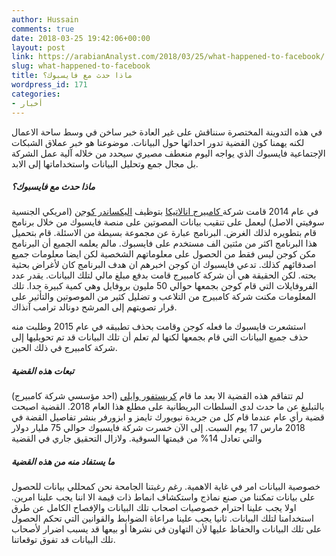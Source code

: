 ```yaml
---
author: Hussain
comments: true
date: 2018-03-25 19:42:06+00:00
layout: post
link: https://arabianAnalyst.com/2018/03/25/what-happened-to-facebook/
slug: what-happened-to-facebook
title: ماذا حدث مع فايسبوك؟
wordpress_id: 171
categories:
- أخبار
---
```


في هذه التدوينة المختصرة سنناقش على غير العادة خبر ساخن في وسط ساحة الاعمال لكنه يهمنا كون القضية تدور احداثها حول البيانات. موضوعنا هو خبر عملاق الشبكات الإجتماعية فايسبوك الذي يواجه اليوم منعطف مصيري سيحدد من خلاله آلية عمل الشركة بل مجال جمع وتحليل البيانات واستخداماتها إلى الابد.


##### **ماذا حدث مع فايسبوك؟**


في عام 2014 قامت شركة[ كامبيرج انالاتيكا](https://ar.wikipedia.org/wiki/%D9%83%D8%A7%D9%85%D8%A8%D8%B1%D9%8A%D8%AF%D8%AC_%D8%A3%D9%86%D8%A7%D9%84%D9%8A%D8%AA%D9%8A%D9%83%D8%A7) بتوظيف [اليكساندر كوجن](https://www.varsity.co.uk/news/15192) (امريكي الجنسية سوفيتي الاصل) ليعمل على تنقيب بيانات المصوتين على منصة فايسبوك من خلال برنامج قام بتطويره لذلك الغرض. البرنامج عبارة عن مجموعة بسيطة من الاسئلة. قام بتحميل هذا البرنامج اكثر من مئتين الف مستخدم على فايسبوك. مالم يعلمه الجميع أن البرنامج مكن كوجن ليس فقط من الحصول على معلوماتهم الشخصية لكن ايضا معلومات جميع اصدقائهم كذلك. تدعي فايسبوك ان كوجن اخبرهم ان هدف البرنامج كان لأغراض بحثية بحته. لكن الحقيقة هي أن شركة كامبيرج قامت بدفع مبلغ مالي لتلك البيانات. يقدر عدد الفروفايلات التي قام كوجن بجمعها حوالي 50 مليون بروفايل وهي كمية كبيرة جدا. تلك المعلومات مكنت شركة كامبيرج من التلاعب و تضليل كثير من الموصوتين والتأثير على قرار تصويتهم إلى المرشح دونالد ترامب آنذاك.

استشعرت فايسبوك ما فعله كوجن وقامت بحذف تطبيقه في عام 2015 وطلبت منه حذف جميع البيانات التي قام بجمعها لكنها لم تعلم أن تلك البيانات قد تم تحويليها إلى شركة كامبيرج في ذلك الحين.


##### **تبعات هذه القضية**


لم تتفاقم هذه القضية الا بعد ما قام [كريستفور وايلي](https://twitter.com/chrisinsilico?ref_src=twsrc%5Egoogle%7Ctwcamp%5Eserp%7Ctwgr%5Eauthor) (احد مؤسسي شركة كامبيرج) بالتبليغ عن ما حدث لدى السلطات البريطانية على مطلع هذا العام 2018. القضية اصبحت قضية رأي عام عندما قام كل من جريدة نيويورك تايمز و ابزورفر بنشر تفاصيل القضة في 2018 مارس 17 يوم السبت. إلى الآن خسرت شركة فايسبوك حوالي 75 مليار دولار والتي تعادل 14% من قيمتها السوقية. ولازال التحقيق جاري في القضية


##### **ما يستفاد منه من هذه القضية**


خصوصية البيانات امر في غاية الاهمية. رغم رغبتنا الجامحة نحن كمحللي بيانات للحصول على بيانات تمكننا من صنع نماذج واستكشاف انماط ذات قيمة الا اننا يجب علينا امرين. اولا يجب علينا احترام خصوصيات اصحاب تلك البيانات والإفصاح الكامل عن طرق استخدامنا لتلك البيانات. ثانيا يجب علينا مراعاة الضوابط والقوانين التي تحكم الحصول على تلك البيانات والحفاظ عليها لأن التهاون في نشرها أو بيعها قد يسبب اضرار لأصحاب تلك البيانات قد تفوق توقعاتنا.
